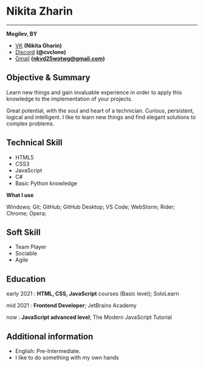 # Nikita Zharin

***

**Mogilev, BY**

+ [VK](http://example.com/) **(Nikita Gharin)**          
+ [Discord](http://example.com/) **(@cvclone)**
+ [Gmail](http://example.com/) **(nkvd25wotwg@gmail.com)**

Objective & Summary
-------------------

Learn new things and gain invaluable experience in order to apply this 
knowledge to the implementation of your projects.

Great potential, with the soul and heart of a technician. 
Curious, persistent, logical and intelligent. 
I like to learn new things and find elegant solutions to complex problems.


Technical Skill
---------------

+ HTML5
+ CSS3
+ JavaScript
+ С#
+ Basic Python knowledge

**What I use**

Windows; Git; GitHub; GitHub Desktop; VS Code; WebStorm; Rider; Chrome; Opera;

Soft Skill
----------

+ Team Player
+ Sociable
+ Agile

Education
---------

early 2021
:     **HTML, CSS, JavaScript** courses (Basic level); SoloLearn


mid 2021
:     **Frontend Developer**; JetBrains Academy

now
:     **JavaScript advanced level**; The Modern JavaScript Tutorial

Additional information
----------------------

+ English: Pre-Intermediate.
+ I like to do something with my own hands
